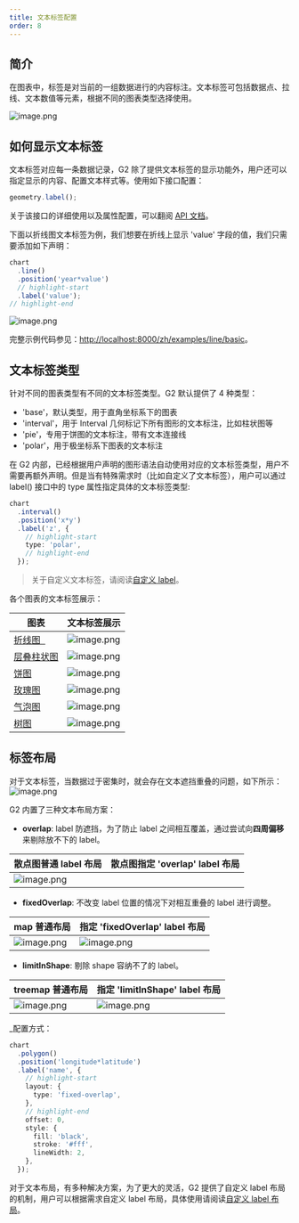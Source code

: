 ```yaml
---
title: 文本标签配置
order: 8
---
```


## 简介

在图表中，标签是对当前的一组数据进行的内容标注。文本标签可包括数据点、拉线、文本数值等元素，根据不同的图表类型选择使用。

![image.png](https://cdn.nlark.com/yuque/0/2020/png/98090/1581731671634-2fb4e401-6ef2-43b5-bfd6-2cc1f19208a3.png#align=left&display=inline&height=211&name=image.png&originHeight=421&originWidth=1492&size=60902&status=done&style=none&width=746)

## 如何显示文本标签

文本标签对应每一条数据记录，G2 除了提供文本标签的显示功能外，用户还可以指定显示的内容、配置文本样式等。使用如下接口配置：

```typescript
geometry.label();
```

关于该接口的详细使用以及属性配置，可以翻阅 [API 文档]()。

下面以折线图文本标签为例，我们想要在折线上显示 'value' 字段的值，我们只需要添加如下声明：

```typescript
chart
  .line()
  .position('year*value')
  // highlight-start
  .label('value');
// highlight-end
```

![image.png](https://cdn.nlark.com/yuque/0/2020/png/98090/1581732497662-02e342ea-7eb1-41f6-9619-d773f1e0b0db.png#align=left&display=inline&height=300&name=image.png&originHeight=600&originWidth=800&size=33297&status=done&style=none&width=400)

完整示例代码参见：[http://localhost:8000/zh/examples/line/basic](http://localhost:8000/zh/examples/line/basic)。

## 文本标签类型

针对不同的图表类型有不同的文本标签类型。G2 默认提供了 4 种类型：

- 'base'，默认类型，用于直角坐标系下的图表
- 'interval'，用于 Interval 几何标记下所有图形的文本标注，比如柱状图等
- 'pie'，专用于饼图的文本标注，带有文本连接线
- 'polar'，用于极坐标系下图表的文本标注

在 G2 内部，已经根据用户声明的图形语法自动使用对应的文本标签类型，用户不需要再额外声明。但是当有特殊需求时（比如自定义了文本标签），用户可以通过 label() 接口中的 type 属性指定具体的文本标签类型:

```typescript
chart
  .interval()
  .position('x*y')
  .label('z', {
    // highlight-start
    type: 'polar',
    // highlight-end
  });
```

> 关于自定义文本标签，请阅读[自定义 label]()。

各个图表的文本标签展示：

| 图表                                                                         | 文本标签展示                                                                                                                                                                                                                                            |
| ---------------------------------------------------------------------------- | ------------------------------------------------------------------------------------------------------------------------------------------------------------------------------------------------------------------------------------------------------- |
| [折线图  ](http://localhost:8000/zh/examples/gallery/line#line2)             | ![image.png](https://cdn.nlark.com/yuque/0/2020/png/98090/1581734638119-f6bda704-1895-46f9-ade9-4517319ecc17.png#align=left&display=inline&height=530&name=image.png&originHeight=1060&originWidth=1369&size=89996&status=done&style=none&width=684.5)  |
| [层叠柱状图](http://localhost:8000/zh/examples/gallery/column#column11)      | ![image.png](https://cdn.nlark.com/yuque/0/2020/png/98090/1581734608622-5554d027-6e01-4ad5-bb01-94a7a5015376.png#align=left&display=inline&height=530&name=image.png&originHeight=1060&originWidth=1369&size=137205&status=done&style=none&width=684.5) |
| [饼图](http://localhost:8000/zh/examples/gallery/pie)                        | ![image.png](https://cdn.nlark.com/yuque/0/2020/png/98090/1581734646185-85006436-9e4f-4d7a-96b2-c00a799a491d.png#align=left&display=inline&height=530&name=image.png&originHeight=1060&originWidth=1369&size=86698&status=done&style=none&width=684.5)  |
| [玫瑰图](http://localhost:8000/zh/examples/pie/rose)                         | ![image.png](https://cdn.nlark.com/yuque/0/2020/png/98090/1581734674609-a42c7c04-0266-4b44-99b8-3480c0e61549.png#align=left&display=inline&height=530&name=image.png&originHeight=1060&originWidth=1369&size=118274&status=done&style=none&width=684.5) |
| [气泡图](http://localhost:8000/zh/examples/point/scatter#bubble-text)        | ![image.png](https://cdn.nlark.com/yuque/0/2020/png/98090/1581734721650-163a798c-67f0-4271-856a-d89a5daa93c2.png#align=left&display=inline&height=530&name=image.png&originHeight=1060&originWidth=1369&size=117006&status=done&style=none&width=684.5) |
| [树图](http://localhost:8000/zh/examples/relation/relation#radial-tidy-tree) | ![image.png](https://cdn.nlark.com/yuque/0/2020/png/98090/1581734764233-e9792b56-648e-4383-a2fd-ca28c288a618.png#align=left&display=inline&height=530&name=image.png&originHeight=1060&originWidth=1369&size=582908&status=done&style=none&width=684.5) |

## 标签布局

对于文本标签，当数据过于密集时，就会存在文本遮挡重叠的问题，如下所示：![image.png](https://cdn.nlark.com/yuque/0/2020/png/98090/1581736614715-3603bb08-7102-424b-84ee-d43bc6bc6008.png#align=left&display=inline&height=220&name=image.png&originHeight=440&originWidth=682&size=157569&status=done&style=none&width=341)

G2 内置了三种文本布局方案：

- **overlap**: label 防遮挡，为了防止 label 之间相互覆盖，通过尝试向**四周偏移**来剔除放不下的 label。

| 散点图普通 label 布局                                                                                                                                                                                                                                   | 散点图指定 'overlap' label 布局 |
| :------------------------------------------------------------------------------------------------------------------------------------------------------------------------------------------------------------------------------------------------------ | ------------------------------- |
| ![image.png](https://cdn.nlark.com/yuque/0/2020/png/98090/1581737160181-fc69f7f8-2315-4afc-b073-5ab1539bba11.png#align=left&display=inline&height=530&name=image.png&originHeight=1060&originWidth=1369&size=309459&status=done&style=none&width=684.5) |                                 |

- **fixedOverlap**: 不改变 label 位置的情况下对相互重叠的 label 进行调整。

| map 普通布局                                                                                                                                                                                                                                            | 指定 'fixedOverlap' label 布局                                                                                                                                                                                                                          |
| :------------------------------------------------------------------------------------------------------------------------------------------------------------------------------------------------------------------------------------------------------ | ------------------------------------------------------------------------------------------------------------------------------------------------------------------------------------------------------------------------------------------------------- |
| ![image.png](https://cdn.nlark.com/yuque/0/2020/png/98090/1581737051143-deb06cad-58d9-4659-8a84-e7f48e793950.png#align=left&display=inline&height=530&name=image.png&originHeight=1060&originWidth=1369&size=397600&status=done&style=none&width=684.5) | ![image.png](https://cdn.nlark.com/yuque/0/2020/png/98090/1581737080865-ad087f7e-09b0-4805-a486-bfa8432ff45d.png#align=left&display=inline&height=530&name=image.png&originHeight=1060&originWidth=1369&size=359499&status=done&style=none&width=684.5) |

- **limitInShape**: 剔除 shape 容纳不了的 label。

| treemap 普通布局                                                                                                                                                                                                                                       | 指定 'limitInShape' label 布局                                                                                                                                                                                                                        |
| :----------------------------------------------------------------------------------------------------------------------------------------------------------------------------------------------------------------------------------------------------- | ----------------------------------------------------------------------------------------------------------------------------------------------------------------------------------------------------------------------------------------------------- |
| ![image.png](https://cdn.nlark.com/yuque/0/2020/png/98090/1581737250105-98e1fdb5-8af2-4455-898d-2354debed62c.png#align=left&display=inline&height=535&name=image.png&originHeight=1070&originWidth=1376&size=1574946&status=done&style=none&width=688) | ![image.png](https://cdn.nlark.com/yuque/0/2020/png/98090/1581737286591-181efb62-03bb-4751-8e66-09dc6244f1af.png#align=left&display=inline&height=534&name=image.png&originHeight=1068&originWidth=1378&size=264349&status=done&style=none&width=689) |

\_配置方式：

```typescript
chart
  .polygon()
  .position('longitude*latitude')
  .label('name', {
    // highlight-start
    layout: {
      type: 'fixed-overlap',
    },
    // highlight-end
    offset: 0,
    style: {
      fill: 'black',
      stroke: '#fff',
      lineWidth: 2,
    },
  });
```

对于文本布局，有多种解决方案，为了更大的灵活，G2 提供了自定义 label 布局的机制，用户可以根据需求自定义 label 布局，具体使用请阅读[自定义 label 布局]()。
